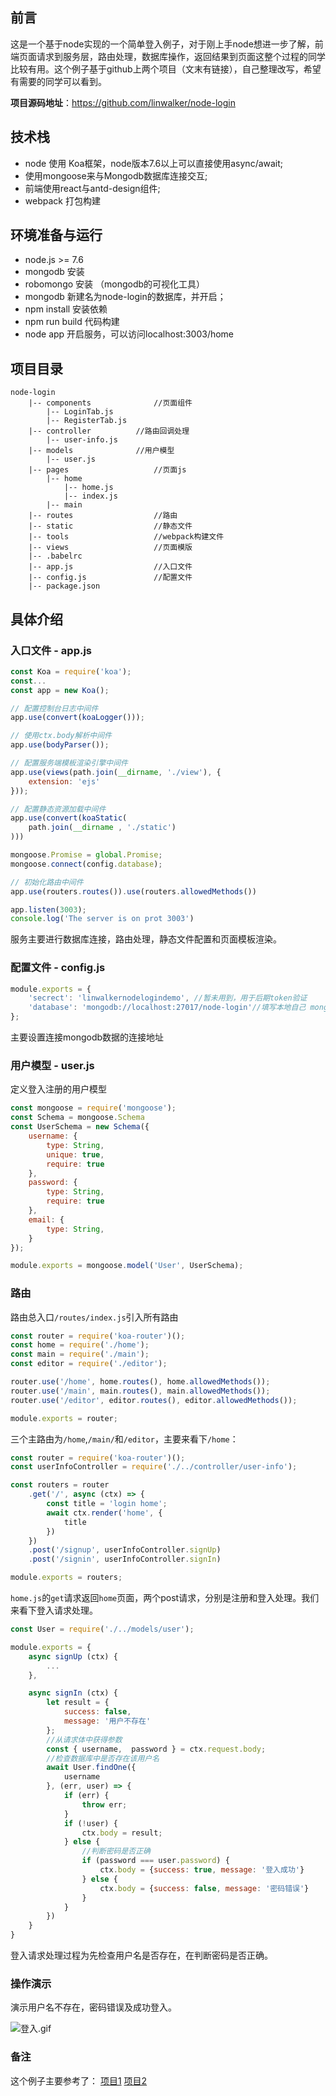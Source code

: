 ## 前言

这是一个基于node实现的一个简单登入例子，对于刚上手node想进一步了解，前端页面请求到服务层，路由处理，数据库操作，返回结果到页面这整个过程的同学比较有用。这个例子基于github上两个项目（文末有链接），自己整理改写，希望有需要的同学可以看到。

**项目源码地址**：<https://github.com/linwalker/node-login>

	
## 技术栈

- node 使用 Koa框架，node版本7.6以上可以直接使用async/await;
- 使用mongoose来与Mongodb数据库连接交互;
- 前端使用react与antd-design组件;
- webpack 打包构建

## 环境准备与运行

- node.js >= 7.6
- mongodb 安装
- robomongo 安装 （mongodb的可视化工具）
- mongodb 新建名为node-login的数据库，并开启；
- npm install 安装依赖
- npm run build 代码构建
- node app 开启服务，可以访问localhost:3003/home

## 项目目录

	node-login
		|-- components	   			//页面组件
			|-- LoginTab.js
			|-- RegisterTab.js
		|-- controller          //路由回调处理
			|-- user-info.js
		|-- models     			//用户模型
			|-- user.js
		|-- pages					//页面js
			|-- home
				|-- home.js
				|-- index.js
			|-- main
		|-- routes					//路由
		|-- static					//静态文件
		|-- tools					//webpack构建文件
		|-- views					//页面模版
		|-- .babelrc
		|-- app.js					//入口文件
		|-- config.js				//配置文件
		|-- package.json
		
## 具体介绍

### 入口文件 - app.js

```js
const Koa = require('koa');
const...
const app = new Koa();

// 配置控制台日志中间件
app.use(convert(koaLogger()));

// 使用ctx.body解析中间件
app.use(bodyParser());

// 配置服务端模板渲染引擎中间件
app.use(views(path.join(__dirname, './view'), {
    extension: 'ejs'
}));

// 配置静态资源加载中间件
app.use(convert(koaStatic(
    path.join(__dirname , './static')
)))

mongoose.Promise = global.Promise;
mongoose.connect(config.database);

// 初始化路由中间件
app.use(routers.routes()).use(routers.allowedMethods())

app.listen(3003);
console.log('The server is on prot 3003')
```

服务主要进行数据库连接，路由处理，静态文件配置和页面模板渲染。

### 配置文件 - config.js

```js
module.exports = {
    'secrect': 'linwalkernodelogindemo', //暂未用到，用于后期token验证
    'database': 'mongodb://localhost:27017/node-login'//填写本地自己 mongodb 连接地址
};
```
主要设置连接mongodb数据的连接地址

### 用户模型 - user.js

定义登入注册的用户模型

```js
const mongoose = require('mongoose');
const Schema = mongoose.Schema
const UserSchema = new Schema({
    username: {
        type: String,
        unique: true,
        require: true
    },
    password: {
        type: String,
        require: true
    },
    email: {
        type: String,
    }
});

module.exports = mongoose.model('User', UserSchema);
```

### 路由

路由总入口`/routes/index.js`引入所有路由

```js
const router = require('koa-router')();
const home = require('./home');
const main = require('./main');
const editor = require('./editor');

router.use('/home', home.routes(), home.allowedMethods());
router.use('/main', main.routes(), main.allowedMethods());
router.use('/editor', editor.routes(), editor.allowedMethods());

module.exports = router;
```
三个主路由为`/home`,`/main/`和`/editor`，主要来看下`/home`：

```js
const router = require('koa-router')();
const userInfoController = require('./../controller/user-info');

const routers = router
    .get('/', async (ctx) => {
        const title = 'login home';
        await ctx.render('home', {
            title
        })
    })
    .post('/signup', userInfoController.signUp)
    .post('/signin', userInfoController.signIn)

module.exports = routers;

```

`home.js`的`get`请求返回`home`页面，两个post请求，分别是注册和登入处理。我们来看下登入请求处理。

```js
const User = require('./../models/user');

module.exports = {
    async signUp (ctx) {
    	...
    },

    async signIn (ctx) {
        let result = {
            success: false,
            message: '用户不存在'
        };
        //从请求体中获得参数
        const { username,  password } = ctx.request.body;
        //检查数据库中是否存在该用户名
        await User.findOne({
            username
        }, (err, user) => {
            if (err) {
                throw err;
            }
            if (!user) {
                ctx.body = result;
            } else {
                //判断密码是否正确
                if (password === user.password) {
                    ctx.body = {success: true, message: '登入成功'}
                } else {
                    ctx.body = {success: false, message: '密码错误'}
                }
            }
        })
    }
}
```

登入请求处理过程为先检查用户名是否存在，在判断密码是否正确。

### 操作演示
演示用户名不存在，密码错误及成功登入。

![登入.gif](http://upload-images.jianshu.io/upload_images/4361182-dd5d9ba27c466687.gif?imageMogr2/auto-orient/strip)

### 备注

这个例子主要参考了：
[项目1](https://github.com/Nicksapp/nAuth-restful-api)
[项目2](https://chenshenhai.github.io/koa2-note/note/start/quick.html)